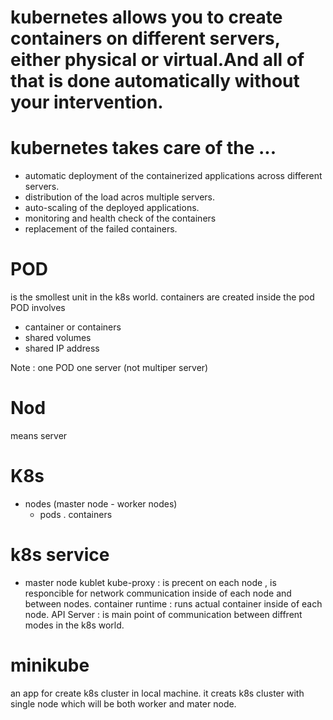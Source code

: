 # kubernetes allows you to create containers on different servers, either physical or virtual.And all of that is done automatically without your intervention.
# kubernetes takes care of the ...
  - automatic deployment of the containerized applications across different servers.
  - distribution of the load acros multiple servers.
  - auto-scaling of the deployed applications.
  - monitoring and health check of the containers
  - replacement of the failed containers.

# POD
  is the smollest unit in the k8s world. containers are created inside the pod
  POD involves
  - cantainer or containers
  - shared volumes
  - shared IP address

Note : one POD one server (not multiper server)
# Nod
  means server
# K8s
  - nodes (master node - worker nodes)
    + pods
      . containers
# k8s service 
  - master node
    kublet
    kube-proxy : is precent on each node , is responcible for network communication inside of each node and between nodes.
    container runtime : runs actual container inside of each node.
    API Server : is main point of communication between diffrent modes in the k8s world.
# minikube
  an app for create k8s cluster in local machine. it creats k8s cluster with single node which will be both worker and mater node.
